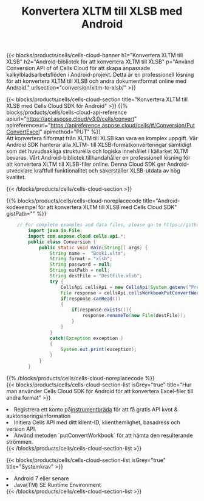 ﻿---
title:  Konvertera XLTM till XLSB med Android
description: Använda Aspose.Cells Cloud SDK för Android för att konvertera en fil i XLTM-format till en fil i XLSB-format.
kwords: Excel, Convert XLTM to XLSB, REST, Android
howto: How to convert XLTM to XLSB using Aspose.Cells Cloud Android library.
---
{{< blocks/products/cells/cells-cloud-banner h1="Konvertera XLTM till XLSB" h2="Android-bibliotek för att konvertera XLTM till XLSB" p="Använd Conversion API of of Cells Cloud för att skapa anpassade kalkylbladsarbetsflöden i Android-projekt. Detta är en professionell lösning för att konvertera XLTM till XLSB och andra dokumentformat online med Android." urlsection="conversion/xltm-to-xlsb/" >}}

{{< blocks/products/cells/cells-cloud-section title="Konvertera XLTM till XLSB med Cells Cloud SDK för Android" >}}
{{% blocks/products/cells/cells-cloud-api-reference apiurl="https://api.aspose.cloud/v3.0/cells/convert" apireferenceurl="https://apireference.aspose.cloud/cells/#/Conversion/PutConvertExcel" apimethod="PUT" %}}
<br/>
Att konvertera filformat från XLTM till XLSB kan vara en komplex uppgift. Vår Android SDK hanterar alla XLTM- till XLSB-formatkonverteringar samtidigt som det huvudsakliga strukturella och logiska innehållet i källarket XLTM bevaras. Vårt Android-bibliotek tillhandahåller en professionell lösning för att konvertera XLTM till XLSB-filer online. Denna Cloud SDK ger Android-utvecklare kraftfull funktionalitet och säkerställer XLSB-utdata av hög kvalitet.

{{< /blocks/products/cells/cells-cloud-section >}}

{{% blocks/products/cells/cells-cloud-noreplacecode title="Android-kodexempel för att konvertera XLTM till XLSB med Cells Cloud SDK" gistPath="" %}}
 
```java
    // For complete examples and data files, please go to https://github.com/aspose-cells-cloud/aspose-cells-cloud-android/
        import java.io.File;
        import com.aspose.cloud.cells.api.*;
        public class Conversion {
            public static void main(String[] args) {
                String name =  "Book1.xltm";
                String format = "xlsb";
                String password = null;
                String outPath = null;
                String destFile = "DestFile.xlsb";
                try {
                    CellsApi cellsApi = new CellsApi(System.getenv("ProductClientId"), System.getenv("ProductClientSecret"));
                    File response = cellsApi.cellsWorkbookPutConvertWorkbook(new File(name), format, password, outPath, null,null);            
                    if(response.canRead())
                    {
                        if(response.exists()){
                            response.renameTo(new File(destFile));
                        }                
                    }
                }
                catch(Exception exception )
                {
                    System.out.print(exception);
                }
            }
        }
```
 
{{% /blocks/products/cells/cells-cloud-noreplacecode %}}
<br/>
{{< blocks/products/cells/cells-cloud-section-list isGrey="true" title="Hur man använder Cells Cloud SDK för Android för att konvertera Excel-filer till andra format" >}}
<li> Registrera ett konto på<a href="https://dashboard.aspose.cloud/">instrumentbräda</a> för att få gratis API kvot & auktoriseringsinformation</li>
<li>Initiera Cells API med ditt klient-ID, klienthemlighet, basadress och version API.</li>
<li>Använd metoden `putConvertWorkbook` för att hämta den resulterande strömmen.</li>
{{< /blocks/products/cells/cells-cloud-section-list >}}

{{< blocks/products/cells/cells-cloud-section-list isGrey="true" title="Systemkrav" >}}
<li>Android 7 eller senare</li>
<li>Java(TM) SE Runtime Environment</li>
{{< /blocks/products/cells/cells-cloud-section-list >}}
